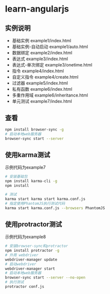 # learn-angularjs

## 实例说明
- 基础实例 example1/index.html
- 基础实例-自动启动 example1/auto.html
- 数据绑定 example2/index.html
- 表达式 example3/index.html
- 表达式-单次绑定 example3/onetime.html
- 指令 example4/index.html
- 自定义指令 example4/create.html
- 过滤器 example5/index.html
- 私有函数 example6/index.html
- 多重作用域 example6/inheritance.html
- 单元测试 example7/index.html

## 查看
```bash
npm install browser-sync -g
# 启动本地web服务器
browser-sync start --server
```

## 使用karma测试
示例代码为example7

```bash
# 安装基础包
npm install karma-cli -g
npm install

# 测试
karma start karma start karma.conf.js
# 指定使用PhantomJS执行测试代码
karma start karma.conf.js --browsers PhantomJS
```

## 使用protractor测试
示例代码为example8

```bash
# 安装browser-sync和protractor
npm install protractor -g
# 升用 webdriver
webdriver-manager update
# 启动webdriver
webdriver-manager start
# 启动本地web服务器
browser-sync start --server --no-open
# 执行测试
protractor conf.js
```
